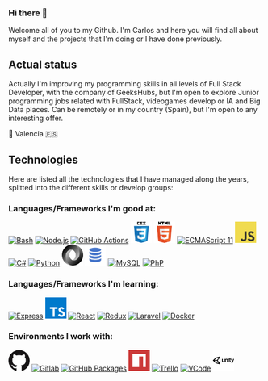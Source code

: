 ### Hi there 👋

Welcome all of you to my Github. I'm Carlos and here you will find all about myself and the projects that I'm doing or I have done previously.

## Actual status

Actually I'm improving my programming skills in all levels of Full Stack Developer, with the company of GeeksHubs, but I'm open to explore Junior programming jobs related with FullStack, videogames develop or IA and Big Data places. Can be remotely or in my country (Spain), but I'm open to any interesting offer.

📌 Valencia 🇪🇸

## Technologies

Here are listed all the technologies that I have managed along the years, splitted into the different skills or develop groups:

### Languages/Frameworks I'm good at:

<a href="https://www.gnu.org/software/bash"><img alt="Bash" title="Bash" src="https://github.com/cheesits456/cheesits456/raw/master/icons/bash.png" height="42"></a></code>
<a href="https://nodejs.org/en/"><img alt="Node.js" title="Node.js" src="https://github.com/cheesits456/cheesits456/raw/master/icons/node.png" height="42"></a>
<a href="https://github.com/features/actions"><img alt="GitHub Actions" title="GitHub Actions" src="https://avatars0.githubusercontent.com/u/44036562" height="42"></a>
<a href="https://www.w3.org/Style/CSS/Overview.en.html"><img alt="CSS 3" title="CSS 3" src="https://raw.githubusercontent.com/github/explore/80688e429a7d4ef2fca1e82350fe8e3517d3494d/topics/css/css.png" height="42"></a>
<a href="https://en.wikipedia.org/wiki/HTML"><img alt="HTML 5" title="HTML 5" src="https://raw.githubusercontent.com/github/explore/80688e429a7d4ef2fca1e82350fe8e3517d3494d/topics/html/html.png" height="42"></a>
<a href="https://en.wikipedia.org/wiki/ECMAScript"><img alt="ECMAScript 11" title="ECMAScript 11" src="https://github.com/cheesits456/cheesits456/raw/master/icons/ecmascript.png" height="42"></a>
<a href="https://developer.mozilla.org/en-US/docs/Web/JavaScript"><img alt="JavaScript" title="JavaScript" src="https://raw.githubusercontent.com/github/explore/80688e429a7d4ef2fca1e82350fe8e3517d3494d/topics/javascript/javascript.png" height="42"></a>
<a href="https://learn.microsoft.com/en-us/dotnet/csharp/"><img alt="C#" title="C#" src="https://github.com/hussainweb/hussainweb/blob/main/icons/csharp.png" height="42"></a>
<a href="https://www.python.org/"><img alt="Python" title="Python" src="https://github.com/hussainweb/hussainweb/blob/main/icons/python.png" height="42"></a>
<a href="http://www.json.org"><img alt="JSON" title="JSON" src="https://raw.githubusercontent.com/github/explore/80688e429a7d4ef2fca1e82350fe8e3517d3494d/topics/json/json.png" height="42"></a>
<a href="https://en.wikipedia.org/wiki/SQL"><img alt="SQL" title="SQL" src="https://raw.githubusercontent.com/github/explore/80688e429a7d4ef2fca1e82350fe8e3517d3494d/topics/sql/sql.png" height="42"></a>
<a href="https://www.mysql.com/"><img alt="MySQL" title="MySQL" src="https://github.com/hussainweb/hussainweb/blob/main/icons/mysql.png" height="42"></a>
<a href="https://www.php.net/"><img alt="PhP" title="PhP" src="https://github.com/hussainweb/hussainweb/blob/main/icons/php.png" height="42"></a>

### Languages/Frameworks I'm learning:

<a href="https://expressjs.com"><img alt="Express" title="Express" src="https://github.com/cheesits456/cheesits456/raw/master/icons/express.png" height="42"></a>
<a href="https://www.typescriptlang.org"><img alt="TypeScript" title="TypeScript" src="https://raw.githubusercontent.com/github/explore/80688e429a7d4ef2fca1e82350fe8e3517d3494d/topics/typescript/typescript.png" height="42"></a>
<a href="https://react.dev"><img alt="React" title="React" src="https://github.com/hussainweb/hussainweb/blob/main/icons/react.png" height="42"></a>
<a href="https://es.redux.js.org/"><img alt="Redux" title="Redux" src="https://raw.githubusercontent.com/reduxjs/redux/master/logo/logo.png" height="42"></a>
<a href="https://laravel.com/"><img alt="Laravel" title="Laravel" src="https://github.com/hussainweb/hussainweb/blob/main/icons/laravel.png" height="42"></a>
<a href="https://www.docker.com/"><img alt="Docker" title="Docker" src="https://github.com/hussainweb/hussainweb/blob/main/icons/docker.png" height="42"></a>

### Environments I work with:

<a href="https://github.com/"><img alt="GitHub" title="GitHub" src="https://raw.githubusercontent.com/github/explore/78df643247d429f6cc873026c0622819ad797942/topics/github/github.png" height="42"></a>
<a href="https://gitlab.com/"><img alt="Gitlab" title="Gitlab" src="https://github.com/hussainweb/hussainweb/blob/main/icons/gitlab.png" height="42"></a>
<a href="https://github.com/features/packages"><img alt="GitHub Packages" title="GitHub Packages" src="https://github.com/cheesits456/cheesits456/raw/master/icons/packages.png" height="42"></a>
<a href="https://www.npmjs.com"><img alt="NPM" title="NPM" src="https://raw.githubusercontent.com/github/explore/80688e429a7d4ef2fca1e82350fe8e3517d3494d/topics/npm/npm.png" height="42"></a>
<a href="https://trello.com/"><img alt="Trello" title="Trello" src="https://github.com/danielchatfield/trello-desktop/blob/master/static/Icon.png" height="42"></a>
<a href="https://code.visualstudio.com/"><img alt="VCode" title="VCode" src="https://github.com/hussainweb/hussainweb/blob/main/icons/vscode.png" height="42"></a>
<a href="https://unity.com/"><img alt="Unity" title="Unity" src="https://raw.githubusercontent.com/github/explore/80688e429a7d4ef2fca1e82350fe8e3517d3494d/topics/unity/unity.png" height="42"></a>
